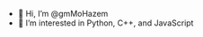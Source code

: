 - 👋 Hi, I’m @gmMoHazem
- 👀 I’m interested in Python, C++, and JavaScript

<!---
gmMoHazem/gmMoHazem is a ✨ special ✨ repository because its `README.md` (this file) appears on your GitHub profile.
You can click the Preview link to take a look at your changes.
--->
